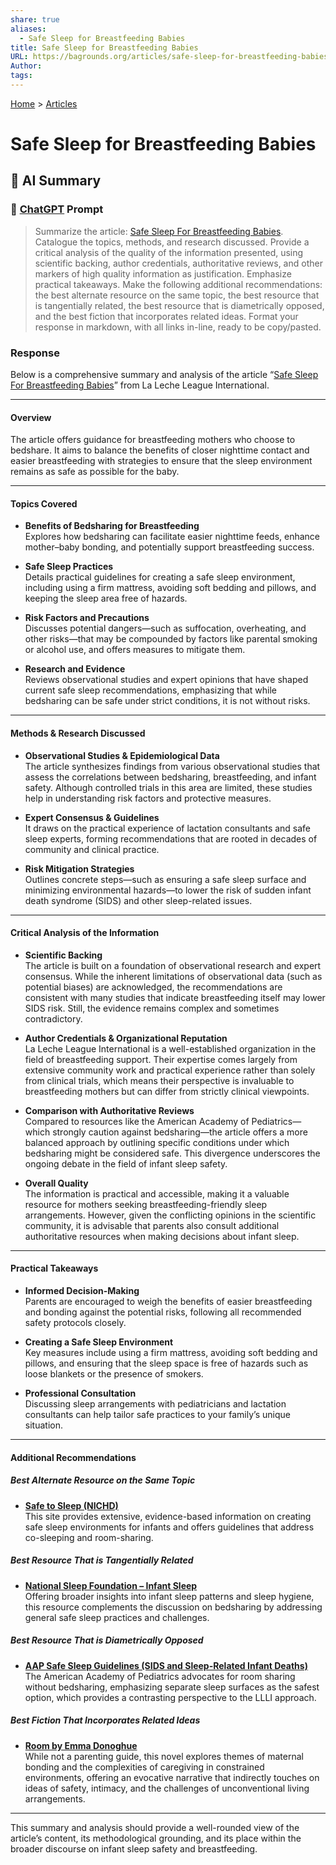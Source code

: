 ```yaml
---
share: true
aliases:
  - Safe Sleep for Breastfeeding Babies
title: Safe Sleep for Breastfeeding Babies
URL: https://bagrounds.org/articles/safe-sleep-for-breastfeeding-babies
Author: 
tags: 
---
```

[Home](./index.md) > [Articles](./articles/index.md)  
# Safe Sleep for Breastfeeding Babies  
## 🤖 AI Summary  
### 💬 [ChatGPT](https://chat.com) Prompt  
> Summarize the article: [Safe Sleep For Breastfeeding Babies](https://llli.org/breastfeeding-info/sleep-bedshare). Catalogue the topics, methods, and research discussed. Provide a critical analysis of the quality of the information presented, using scientific backing, author credentials, authoritative reviews, and other markers of high quality information as justification. Emphasize practical takeaways. Make the following additional recommendations: the best alternate resource on the same topic, the best resource that is tangentially related, the best resource that is diametrically opposed, and the best fiction that incorporates related ideas. Format your response in markdown, with all links in-line, ready to be copy/pasted.  
  
### Response  
Below is a comprehensive summary and analysis of the article “[Safe Sleep For Breastfeeding Babies](https://llli.org/breastfeeding-info/sleep-bedshare)” from La Leche League International.  
  
---  
  
#### Overview  
  
The article offers guidance for breastfeeding mothers who choose to bedshare. It aims to balance the benefits of closer nighttime contact and easier breastfeeding with strategies to ensure that the sleep environment remains as safe as possible for the baby.  
  
---  
  
#### Topics Covered  
  
- **Benefits of Bedsharing for Breastfeeding**    
  Explores how bedsharing can facilitate easier nighttime feeds, enhance mother–baby bonding, and potentially support breastfeeding success.  
  
- **Safe Sleep Practices**    
  Details practical guidelines for creating a safe sleep environment, including using a firm mattress, avoiding soft bedding and pillows, and keeping the sleep area free of hazards.  
  
- **Risk Factors and Precautions**    
  Discusses potential dangers—such as suffocation, overheating, and other risks—that may be compounded by factors like parental smoking or alcohol use, and offers measures to mitigate them.  
  
- **Research and Evidence**    
  Reviews observational studies and expert opinions that have shaped current safe sleep recommendations, emphasizing that while bedsharing can be safe under strict conditions, it is not without risks.  
  
---  
  
#### Methods & Research Discussed  
  
- **Observational Studies & Epidemiological Data**    
  The article synthesizes findings from various observational studies that assess the correlations between bedsharing, breastfeeding, and infant safety. Although controlled trials in this area are limited, these studies help in understanding risk factors and protective measures.  
  
- **Expert Consensus & Guidelines**    
  It draws on the practical experience of lactation consultants and safe sleep experts, forming recommendations that are rooted in decades of community and clinical practice.  
  
- **Risk Mitigation Strategies**    
  Outlines concrete steps—such as ensuring a safe sleep surface and minimizing environmental hazards—to lower the risk of sudden infant death syndrome (SIDS) and other sleep-related issues.  
  
---  
  
#### Critical Analysis of the Information  
  
- **Scientific Backing**    
  The article is built on a foundation of observational research and expert consensus. While the inherent limitations of observational data (such as potential biases) are acknowledged, the recommendations are consistent with many studies that indicate breastfeeding itself may lower SIDS risk. Still, the evidence remains complex and sometimes contradictory.  
  
- **Author Credentials & Organizational Reputation**    
  La Leche League International is a well-established organization in the field of breastfeeding support. Their expertise comes largely from extensive community work and practical experience rather than solely from clinical trials, which means their perspective is invaluable to breastfeeding mothers but can differ from strictly clinical viewpoints.  
  
- **Comparison with Authoritative Reviews**    
  Compared to resources like the American Academy of Pediatrics—which strongly caution against bedsharing—the article offers a more balanced approach by outlining specific conditions under which bedsharing might be considered safe. This divergence underscores the ongoing debate in the field of infant sleep safety.  
  
- **Overall Quality**    
  The information is practical and accessible, making it a valuable resource for mothers seeking breastfeeding-friendly sleep arrangements. However, given the conflicting opinions in the scientific community, it is advisable that parents also consult additional authoritative resources when making decisions about infant sleep.  
  
---  
  
#### Practical Takeaways  
  
- **Informed Decision-Making**    
  Parents are encouraged to weigh the benefits of easier breastfeeding and bonding against the potential risks, following all recommended safety protocols closely.  
  
- **Creating a Safe Sleep Environment**    
  Key measures include using a firm mattress, avoiding soft bedding and pillows, and ensuring that the sleep space is free of hazards such as loose blankets or the presence of smokers.  
  
- **Professional Consultation**    
  Discussing sleep arrangements with pediatricians and lactation consultants can help tailor safe practices to your family’s unique situation.  
  
---  
  
#### Additional Recommendations  
  
##### Best Alternate Resource on the Same Topic  
- **[Safe to Sleep (NICHD)](https://safetosleep.nichd.nih.gov/)**    
  This site provides extensive, evidence-based information on creating safe sleep environments for infants and offers guidelines that address co-sleeping and room-sharing.  
  
##### Best Resource That is Tangentially Related  
- **[National Sleep Foundation – Infant Sleep](https://www.sleepfoundation.org/baby-sleep)**    
  Offering broader insights into infant sleep patterns and sleep hygiene, this resource complements the discussion on bedsharing by addressing general safe sleep practices and challenges.  
  
##### Best Resource That is Diametrically Opposed  
- **[AAP Safe Sleep Guidelines (SIDS and Sleep-Related Infant Deaths)](https://pediatrics.aappublications.org/content/138/5/e20162938)**    
  The American Academy of Pediatrics advocates for room sharing without bedsharing, emphasizing separate sleep surfaces as the safest option, which provides a contrasting perspective to the LLLI approach.  
  
##### Best Fiction That Incorporates Related Ideas  
- **[Room by Emma Donoghue](https://en.wikipedia.org/wiki/Room_(novel))**    
  While not a parenting guide, this novel explores themes of maternal bonding and the complexities of caregiving in constrained environments, offering an evocative narrative that indirectly touches on ideas of safety, intimacy, and the challenges of unconventional living arrangements.  
  
---  
  
This summary and analysis should provide a well-rounded view of the article’s content, its methodological grounding, and its place within the broader discourse on infant sleep safety and breastfeeding.  
